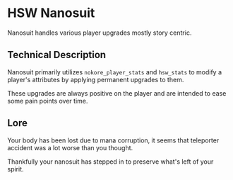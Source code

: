 # HSW Nanosuit

Nanosuit handles various player upgrades mostly story centric.

## Technical Description

Nanosuit primarily utilizes `nokore_player_stats` and `hsw_stats` to modify a player's attributes by applying permanent upgrades to them.

These upgrades are always positive on the player and are intended to ease some pain points over time.

## Lore

Your body has been lost due to mana corruption, it seems that teleporter accident was a lot worse than you thought.

Thankfully your nanosuit has stepped in to preserve what's left of your spirit.
